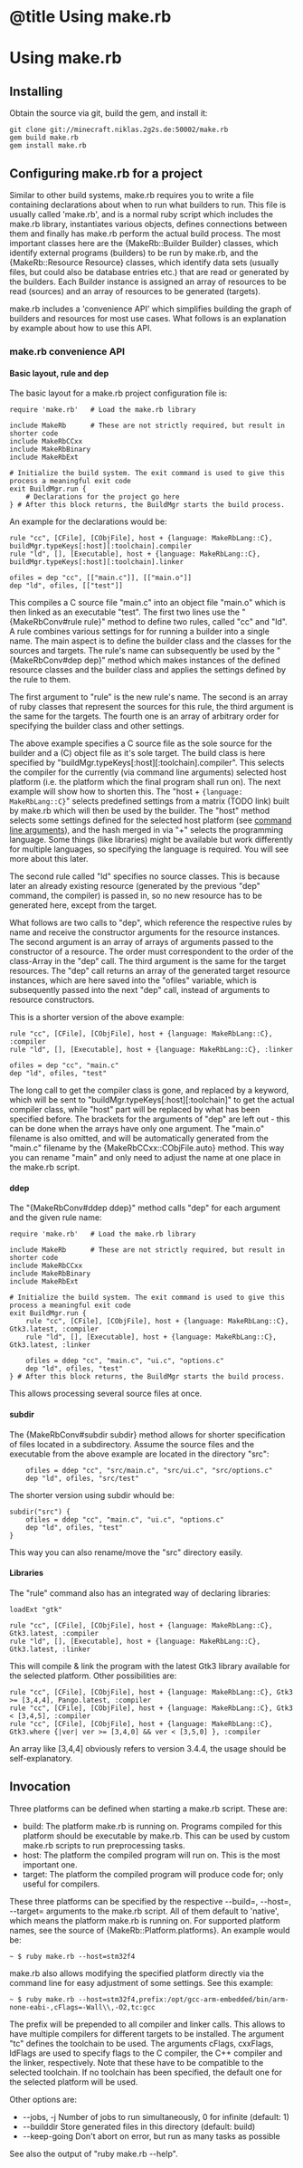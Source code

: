 # @title Using make.rb

# Using make.rb
## Installing
Obtain the source via git, build the gem, and install it:

	git clone git://minecraft.niklas.2g2s.de:50002/make.rb
	gem build make.rb
	gem install make.rb

## Configuring make.rb for a project
Similar to other build systems, make.rb requires you to write a file containing declarations about when to run what
builders to run. This file is usually called 'make.rb', and is a normal ruby script which includes the make.rb
library, instantiates various objects, defines connections between them and finally has make.rb perform the
actual build process. The most important classes here are the {MakeRb::Builder Builder} classes, which identify
external programs (builders) to be run by make.rb, and the {MakeRb::Resource Resource} classes, which identify
data sets (usually files, but could also be database entries etc.) that are read or generated by the builders.
Each Builder instance is assigned an array of resources to be read (sources) and an array of resources to be
generated (targets).

make.rb includes a 'convenience API' which simplifies building the graph of builders and resources for
most use cases. What follows is an explanation by example about how to use this API.

### make.rb convenience API
#### Basic layout, rule and dep
The basic layout for a make.rb project configuration file is:

	require 'make.rb'	# Load the make.rb library
	
	include MakeRb		# These are not strictly required, but result in shorter code
	include MakeRbCCxx
	include MakeRbBinary
	include MakeRbExt
	
	# Initialize the build system. The exit command is used to give this process a meaningful exit code
	exit BuildMgr.run {	
		# Declarations for the project go here
	} # After this block returns, the BuildMgr starts the build process.
An example for the declarations would be:

	rule "cc", [CFile], [CObjFile], host + {language: MakeRbLang::C}, buildMgr.typeKeys[:host][:toolchain].compiler
	rule "ld", [], [Executable], host + {language: MakeRbLang::C}, buildMgr.typeKeys[:host][:toolchain].linker
	
	ofiles = dep "cc", [["main.c"]], [["main.o"]]
	dep "ld", ofiles, [["test"]]

This compiles a C source file "main.c" into an object file "main.o" which is then linked as an executable "test". The
first two lines use the "{MakeRbConv#rule rule}" method to define two rules, called "cc" and "ld". A rule combines various settings for
for running a builder into a single name. The main aspect is to define the builder class and the classes for the sources
and targets. The rule's name can subsequently be used by the "{MakeRbConv#dep dep}" method which makes instances of
the defined resource classes and the builder class and applies the settings defined by the rule to them.

The first argument to "rule" is the new rule's name. The second is an array of ruby classes that represent the sources
for this rule, the third argument is the same for the targets. The fourth one is an array of arbitrary order for specifying
the builder class and other settings.

The above example specifies a C source file as the sole source for the builder and a (C) object file as it's sole target.
The build class is here specified by "buildMgr.typeKeys[:host][:toolchain].compiler". This selects the compiler for
the currently (via command line arguments) selected host platform (i.e. the platform which the final program shall
run on). The next example will show how to shorten this. The "host + `{language: MakeRbLang::C}`" selects predefined
settings from a matrix (TODO link) built by make.rb which will then be used by the builder. The "host" method selects some
settings defined for the selected host platform (see [command line arguments](#commandline)), and the hash merged in via "+"
selects the programming language. Some things (like libraries) might be available but work differently for multiple
languages, so specifying the language is required. You will see more about this later.

The second rule called "ld" specifies no source classes. This is because later an already existing resource (generated
by the previous "dep" command, the compiler) is passed in, so no new resource has to be generated here, except from the
target.

What follows are two calls to "dep", which reference the respective rules by name and receive the constructor arguments
for the resource instances. The second argument is an array of arrays of arguments passed to the constructor of a
resource. The order must correspondent to the order of the class-Array in the "dep" call. The third argument is the
same for the target resources. The "dep" call returns an array of the generated target resource instances, which are
here saved into the "ofiles" variable, which is subsequently passed into the next "dep" call, instead of arguments
to resource constructors.

This is a shorter version of the above example:
 
	rule "cc", [CFile], [CObjFile], host + {language: MakeRbLang::C}, :compiler
	rule "ld", [], [Executable], host + {language: MakeRbLang::C}, :linker
	
	ofiles = dep "cc", "main.c"
	dep "ld", ofiles, "test"

The long call to get the compiler class is gone, and replaced by a keyword, which will be sent to "buildMgr.typeKeys[:host][:toolchain]"
to get the actual compiler class, while "host" part will be replaced by what has been specified before. The brackets
for the arguments of "dep" are left out - this can be done when the arrays have only one argument. The "main.o"
filename is also omitted, and will be automatically generated from the "main.c" filename by the {MakeRbCCxx::CObjFile.auto}
method. This way you can rename "main" and only need to adjust the name at one place in the make.rb script.

<a name="ddep"></a>
#### ddep
The "{MakeRbConv#ddep ddep}" method calls "dep" for each argument and the given rule name:

	require 'make.rb'	# Load the make.rb library
	
	include MakeRb		# These are not strictly required, but result in shorter code
	include MakeRbCCxx
	include MakeRbBinary
	include MakeRbExt
	
	# Initialize the build system. The exit command is used to give this process a meaningful exit code
	exit BuildMgr.run {	
		rule "cc", [CFile], [CObjFile], host + {language: MakeRbLang::C}, Gtk3.latest, :compiler
		rule "ld", [], [Executable], host + {language: MakeRbLang::C}, Gtk3.latest, :linker

		ofiles = ddep "cc", "main.c", "ui.c", "options.c"
		dep "ld", ofiles, "test"
	} # After this block returns, the BuildMgr starts the build process.

This allows processing several source files at once.

<a name="subdir"></a>
#### subdir
The {MakeRbConv#subdir subdir} method allows for shorter specification of files located in a subdirectory. Assume the source
files and the executable from the above example are located in the directory "src":

		ofiles = ddep "cc", "src/main.c", "src/ui.c", "src/options.c"
		dep "ld", ofiles, "src/test"

The shorter version using subdir whould be:

	subdir("src") {
		ofiles = ddep "cc", "main.c", "ui.c", "options.c"
		dep "ld", ofiles, "test"
	}

This way you can also rename/move the "src" directory easily.

<a name="libs"></a>
#### Libraries

The "rule" command also has an integrated way of declaring libraries:

	loadExt "gtk"

	rule "cc", [CFile], [CObjFile], host + {language: MakeRbLang::C}, Gtk3.latest, :compiler
	rule "ld", [], [Executable], host + {language: MakeRbLang::C}, Gtk3.latest, :linker

This will compile & link the program with the latest Gtk3 library available for the selected platform. Other
possibilities are:
	
	rule "cc", [CFile], [CObjFile], host + {language: MakeRbLang::C}, Gtk3 >= [3,4,4], Pango.latest, :compiler
	rule "cc", [CFile], [CObjFile], host + {language: MakeRbLang::C}, Gtk3 < [3,4,5], :compiler
	rule "cc", [CFile], [CObjFile], host + {language: MakeRbLang::C}, Gtk3.where {|ver| ver >= [3,4,0] && ver < [3,5,0] }, :compiler
	
An array like [3,4,4] obviously refers to version 3.4.4, the usage should be self-explanatory.

<a name="commandline"></a>
## Invocation

Three platforms can be defined when starting a make.rb script. These are:

* build: The platform make.rb is running on. Programs compiled for this platform should be executable by make.rb.
   This can be used by custom make.rb scripts to run preprocessing tasks.
* host: The platform the compiled program will run on. This is the most important one.
* target: The platform the compiled program will produce code for; only useful for compilers.
 
These three platforms can be specified by the respective --build=<name>, --host=<name>, --target=<name> arguments to
the make.rb script. All of them default to 'native', which means the platform make.rb is running on. For supported
platform names, see the source of {MakeRb::Platform.platforms}. An example would be:

	~ $ ruby make.rb --host=stm32f4

make.rb also allows modifying the specified platform
directly via the command line for easy adjustment of some settings. See this example:

	~ $ ruby make.rb --host=stm32f4,prefix:/opt/gcc-arm-embedded/bin/arm-none-eabi-,cFlags=-Wall\\,-O2,tc:gcc

The prefix will be prepended to all compiler and linker calls. This allows to have multiple compilers for different
targets to be installed. The argument "tc" defines the toolchain to be used. The arguments cFlags, cxxFlags,
ldFlags are used to specify flags to the C compiler, the C++ compiler and the linker, respectively. Note that these
have to be compatible to the selected toolchain. If no toolchain has been specified, the default one for the selected
platform will be used.

Other options are:

* --jobs, -j Number of jobs to run simultaneously, 0 for infinite (default: 1)
* --builddir Store generated files in this directory (default: build)
* --keep-going Don't abort on error, but run as many tasks as possible 

See also the output of "ruby make.rb --help".
